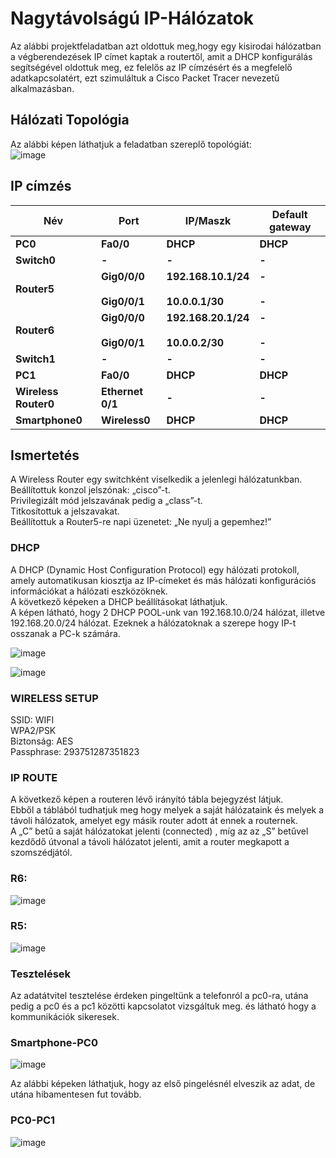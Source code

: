 
# Nagytávolságú IP-Hálózatok  

Az alábbi projektfeladatban azt oldottuk meg,hogy egy kisirodai hálózatban a végberendezések IP címet kaptak a routertől, amit a DHCP konfigurálás segítségével oldottuk meg, ez felelős az IP címzésért és a megfelelő adatkapcsolatért, ezt szimuláltuk a Cisco Packet Tracer nevezetű alkalmazásban.  

## Hálózati Topológia
  
Az alábbi képen láthatjuk a feladatban szereplő topológiát:  
![image](https://github.com/user-attachments/assets/716f02d5-0442-4d7c-9d10-215abca33d7a)  



## IP címzés  

| **Név** | **Port** | **IP/Maszk** | **Default gateway** |  
| --- | --- | --- | --- |  
| **PC0** | **Fa0/0** | **DHCP** | **DHCP** |  
| **Switch0** | **\-** | **\-** | **\-** |  
| **Router5** | **Gig0/0/0**<br><br>**Gig0/0/1** | **192.168.10.1/24**<br><br>**10.0.0.1/30** | **\-**<br><br>**\-** |  
| **Router6** | **Gig0/0/0**<br><br>**Gig0/0/1** | **192.168.20.1/24**<br><br>**10.0.0.2/30** | **\-**<br><br>**\-** |  
| **Switch1** | **\-** | **\-** | **\-** |  
| **PC1** | **Fa0/0** | **DHCP** | **DHCP** |  
| **Wireless Router0** | **Ethernet 0/1** | **\-** | **\-** |  
| **Smartphone0** | **Wireless0** | **DHCP** | **DHCP** |  

## Ismertetés  
A Wireless Router egy switchként viselkedik a jelenlegi hálózatunkban.  
Beállítottuk konzol jelszónak: „cisco”-t.  
Privilegizált mód jelszavának pedig a „class”-t.  
Titkosítottuk a jelszavakat.  
Beállítottuk a Router5-re napi üzenetet: „Ne nyulj a gepemhez!”  

### DHCP
A DHCP (Dynamic Host Configuration Protocol) egy hálózati protokoll, amely automatikusan kiosztja az IP-címeket és más hálózati konfigurációs információkat a hálózati eszközöknek.  
A következő képeken a DHCP beállításokat láthatjuk.   
A képen látható, hogy 2 DHCP POOL-unk van 192.168.10.0/24 hálózat, illetve 192.168.20.0/24 hálózat. Ezeknek a hálózatoknak a szerepe hogy IP-t osszanak a PC-k számára.  

![image](https://github.com/user-attachments/assets/580bd822-92ff-4c2c-bf88-ca544fa5be42)

![image](https://github.com/user-attachments/assets/ffc252cd-5560-4d86-93e7-14c361d69b9f)

### WIRELESS SETUP 

SSID: WIFI  
WPA2/PSK  
Biztonság: AES  
Passphrase: 293751287351823  

### IP ROUTE

A következő képen a routeren lévő irányító tábla bejegyzést látjuk.  
Ebből a táblából tudhatjuk meg hogy melyek a saját hálózataink és melyek a távoli hálózatok, amelyet egy másik router adott át ennek a routernek.  
A „C” betű a saját hálózatokat jelenti (connected) , míg az az „S” betűvel kezdődő útvonal a távoli hálózatot jelenti, amit a router megkapott a szomszédjától.  

### R6:  
![image](https://github.com/user-attachments/assets/851af274-bcc1-4be9-afac-c8c22db0b625)



### R5:  
![image](https://github.com/user-attachments/assets/636231de-8047-4eea-856f-b08f0d5a418b)


### Tesztelések  

Az adatátvitel tesztelése érdeken pingeltünk a telefonról a pc0-ra, utána pedig a pc0 és a pc1 közötti kapcsolatot vizsgáltuk meg. és látható hogy a kommunikációk sikeresek.  

### Smartphone-PC0 
![image](https://github.com/user-attachments/assets/41fb5f95-fabd-4e18-989c-709c605b8507)


Az alábbi képeken láthatjuk, hogy az első pingelésnél elveszik az adat, de utána hibamentesen fut tovább.  

### PC0-PC1  
![image](https://github.com/user-attachments/assets/849d829a-e462-43c2-b27c-2c72cd85e6db)


